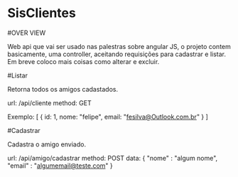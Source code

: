 # SisClientes

#OVER VIEW

Web api que vai ser usado nas palestras sobre angular JS, o projeto contem basicamente, uma controller, aceitando requisições para cadastrar e listar. Em breve coloco mais coisas como alterar e excluir.

#Listar

Retorna todos os amigos cadastados.

url: /api/cliente
method: GET

Exemplo: 
[
{
id: 1,
nome: "felipe",
email: "fesilva@Outlook.com.br"
}
]

#Cadastrar

Cadastra o amigo enviado.

url: /api/amigo/cadastrar
method: POST
data: {
    "nome" : "algum nome",
    "email" : "algumemail@teste.com"
}
